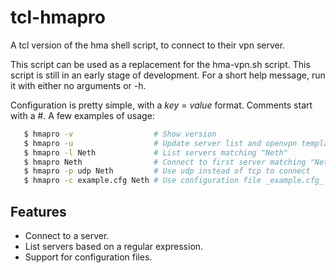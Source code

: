 tcl-hmapro
==========

A tcl version of the hma shell script, to connect to their vpn server.

This script can be used as a replacement for the hma-vpn.sh script. This script
is still in an early stage of development. For a short help message, run it with
either no arguments or -h.

Configuration is pretty simple, with a _key_ = _value_ format. Comments start
with a #. A few examples of usage:

 ```sh
    $ hmapro -v                  # Show version
    $ hmapro -u                  # Update server list and openvpn template
    $ hmapro -l Neth             # List servers matching "Neth"
    $ hmapro Neth                # Connect to first server matching "Neth"
    $ hmapro -p udp Neth         # Use udp instead of tcp to connect
    $ hmapro -c example.cfg Neth # Use configuration file _example.cfg_
```

Features
--------
- Connect to a server.
- List servers based on a regular expression.
- Support for configuration files.

